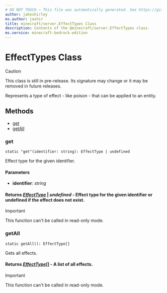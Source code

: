 ```yaml
---
# DO NOT TOUCH — This file was automatically generated. See https://github.com/mojang/minecraftapidocsgenerator to modify descriptions, examples, etc.
author: jakeshirley
ms.author: jashir
title: minecraft/server.EffectTypes Class
description: Contents of the @minecraft/server.EffectTypes class.
ms.service: minecraft-bedrock-edition
---
```

# EffectTypes Class

> [!CAUTION]
> This class is still in pre-release.  Its signature may change or it may be removed in future releases.

Represents a type of effect - like poison - that can be applied to an entity.

## Methods
- [get](#get)
- [getAll](#getall)

### **get**
`
static "get"(identifier: string): EffectType | undefined
`

Effect type for the given identifier.

#### **Parameters**
- **identifier**: *string*

#### **Returns** [*EffectType*](EffectType.md) | *undefined* - Effect type for the given identifier or undefined if the effect does not exist.

> [!IMPORTANT]
> This function can't be called in read-only mode.

### **getAll**
`
static getAll(): EffectType[]
`

Gets all effects.

#### **Returns** [*EffectType*](EffectType.md)[] - A list of all effects.

> [!IMPORTANT]
> This function can't be called in read-only mode.
